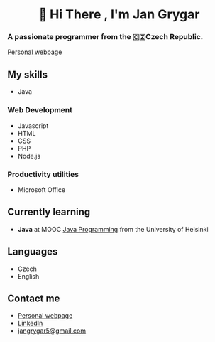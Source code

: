 <h1 align="center">👋 Hi There , I'm Jan Grygar</h1>

### A passionate programmer from the 🇨🇿Czech Republic.

 [Personal webpage](https://ttles.eu/)

##  My skills
- Java
### Web Development
 - Javascript
 - HTML
 - CSS
 - PHP
 - Node.js
 
### Productivity utilities
-   Microsoft Office

##  Currently learning
-   **Java** at MOOC [Java Programming](https://www.mooc.fi/en/) from the University of Helsinki

##  Languages
-   Czech
-   English

## Contact me

 - [Personal webpage](https://ttles.eu/)  <br>  
 - [LinkedIn](https://www.linkedin.com/in/jan-grygar/)
 - jangrygar5@gmail.com
